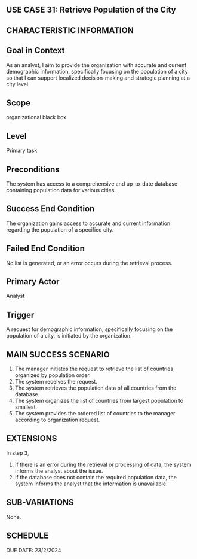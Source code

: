 USE CASE 31: Retrieve Population of the City
---------------------------------

CHARACTERISTIC INFORMATION
---------------------------------

Goal in Context
---------------------------------

As an analyst, I aim to provide the organization with accurate and current demographic information, specifically focusing on the population of a city so that I can support localized decision-making and strategic planning at a city level.


Scope  
---------------------------------

organizational black box


Level
---------------------------------

Primary task


Preconditions
---------------------------------

The system has access to a comprehensive and up-to-date database containing population data for various cities.

Success End Condition
---------------------------------

The organization gains access to accurate and current information regarding the population of a specified city.

Failed End Condition
---------------------------------

No list is generated, or an error occurs during the retrieval process.


Primary Actor
---------------------------------

Analyst

Trigger
---------------------------------

A request for demographic information, specifically focusing on the population of a city, is initiated by the organization.

MAIN SUCCESS SCENARIO
---------------------------------

1. The manager initiates the request to retrieve the list of countries organized by population order.
2. The system receives the request.
3. The system retrieves the population data of all countries from the database.
4. The system organizes the list of countries from largest population to smallest.
5. The system provides the ordered list of countries to the manager according to organization request. 

EXTENSIONS
---------------------------------

In step 3,

1. if there is an error during the retrieval or processing of data, the system informs the analyst about the issue.
2. if the database does not contain the required population data, the system informs the analyst that the information is unavailable.

SUB-VARIATIONS
---------------------------------

None.

SCHEDULE
---------------------------------

DUE DATE: 23/2/2024
